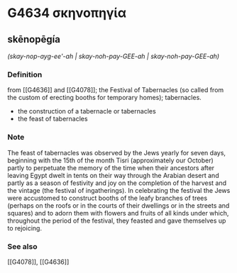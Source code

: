 # G4634 σκηνοπηγία

## skēnopēgía

_(skay-nop-ayg-ee'-ah | skay-noh-pay-GEE-ah | skay-noh-pay-GEE-ah)_

### Definition

from [[G4636]] and [[G4078]]; the Festival of Tabernacles (so called from the custom of erecting booths for temporary homes); tabernacles.

- the construction of a tabernacle or tabernacles
- the feast of tabernacles

### Note

The feast of tabernacles was observed by the Jews yearly for seven days, beginning with the 15th of the month Tisri (approximately our October) partly to perpetuate the memory of the time when their ancestors after leaving Egypt dwelt in tents on their way through the Arabian desert and partly as a season of festivity and joy on the completion of the harvest and the vintage (the festival of ingatherings). In celebrating the festival the Jews were accustomed to construct booths of the leafy branches of trees (perhaps on the roofs or in the courts of their dwellings or in the streets and squares) and to adorn them with flowers and fruits of all kinds under which, throughout the period of the festival, they feasted and gave themselves up to rejoicing.

### See also

[[G4078]], [[G4636]]

